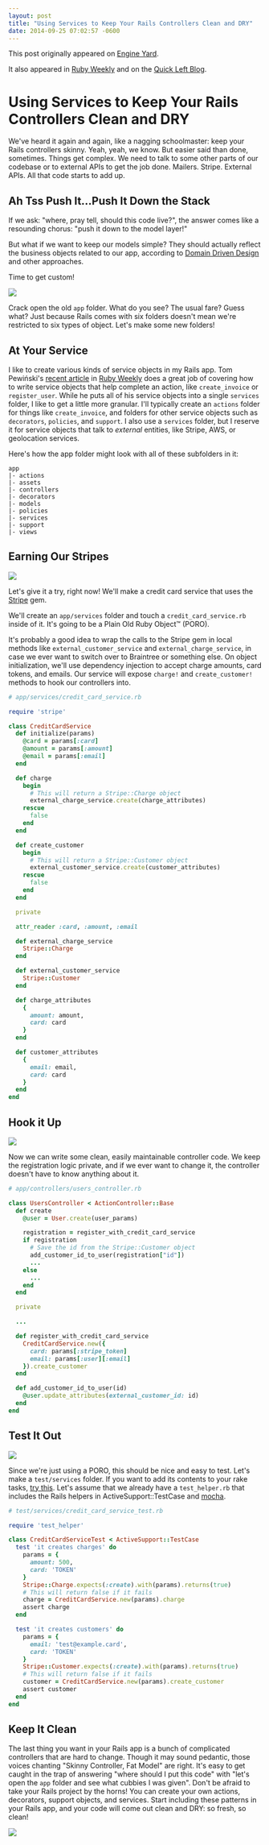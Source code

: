 ```yaml
---
layout: post
title: "Using Services to Keep Your Rails Controllers Clean and DRY"
date: 2014-09-25 07:02:57 -0600
---
```


This post originally appeared on [Engine Yard](https://blog.engineyard.com/2014/keeping-your-rails-controllers-dry-with-services).

It also appeared in [Ruby Weekly](http://rubyweekly.com/issues/214) and on the [Quick Left Blog](https://quickleft.com/blog/using-services-to-keep-your-rails-controllers-clean-and-dry/).

# Using Services to Keep Your Rails Controllers Clean and DRY

We've heard it again and again, like a nagging schoolmaster: keep your Rails controllers skinny. Yeah, yeah, we know. But easier said than done, sometimes. Things get complex. We need to talk to some other parts of our codebase or to external APIs to get the job done. Mailers. Stripe. External APIs. All that code starts to add up.

## Ah Tss Push It...Push It Down the Stack

If we ask: "where, pray tell, should this code live?", the answer comes like a resounding chorus: "push it down to the model layer!"

But what if we want to keep our models simple? They should actually reflect the business objects related to our app, according to [Domain Driven Design](http://quickleft.com/blog/engineering-lunch-series-building-complex-domains-in-rails) and other approaches.

Time to get custom!

<img src="//quickleft-production.s3.amazonaws.com/uploads/asset/attachment/158/asset.gif"/>

Crack open the old `app` folder. What do you see? The usual fare? Guess what?  Just because Rails comes with six folders doesn't mean we're restricted to six types of object. Let's make some new folders!

## At Your Service

I like to create various kinds of service objects in my Rails app. Tom Pewiński's [recent article](https://netguru.co/blog/service-objects-in-rails-will-help) in [Ruby Weekly](http://rubyweekly.com/) does a great job of covering how to write service objects that help complete an action, like `create_invoice` or `register_user`. While he puts all of his service objects into a single `services` folder, I like to get a little more granular. I'll typically create an `actions` folder for things like `create_invoice`, and folders for other service objects such as `decorators`, `policies`, and `support`. I also use a `services` folder, but I reserve it for service objects that talk to _external_ entities, like Stripe, AWS, or geolocation services.

Here's how the app folder might look with all of these subfolders in it:

```
app
|- actions
|- assets
|- controllers
|- decorators
|- models
|- policies
|- services
|- support
|- views

```

## Earning Our Stripes

<img src="//quickleft-production.s3.amazonaws.com/uploads/asset/attachment/159/asset.jpg"/>

Let's give it a try, right now! We'll make a credit card service that uses the [Stripe](https://stripe.com/) gem.

We'll create an `app/services` folder and touch a `credit_card_service.rb` inside of it. It's going to be a Plain Old Ruby Object™ (PORO).

It's probably a good idea to wrap the calls to the Stripe gem in local methods like `external_customer_service` and `external_charge_service`, in case we ever want to switch over to Braintree or something else. On object initialization, we'll use dependency injection to accept charge amounts, card tokens, and emails. Our service will expose `charge!` and `create_customer!` methods to hook our controllers into.

```ruby
# app/services/credit_card_service.rb

require 'stripe'

class CreditCardService
  def initialize(params)
    @card = params[:card]
    @amount = params[:amount]
    @email = params[:email]
  end

  def charge
    begin
      # This will return a Stripe::Charge object
      external_charge_service.create(charge_attributes)
    rescue
      false
    end
  end

  def create_customer
    begin
      # This will return a Stripe::Customer object
      external_customer_service.create(customer_attributes)
    rescue
      false
    end
  end

  private

  attr_reader :card, :amount, :email

  def external_charge_service
    Stripe::Charge
  end

  def external_customer_service
    Stripe::Customer
  end

  def charge_attributes
    {
      amount: amount,
      card: card
    }
  end

  def customer_attributes
    {
      email: email,
      card: card
    }
  end
end

```

## Hook it Up

<img src="//quickleft-production.s3.amazonaws.com/uploads/asset/attachment/160/asset.jpg">

Now we can write some clean, easily maintainable controller code. We keep the registration logic private, and if we ever want to change it, the controller doesn't have to know anything about it.

```ruby
# app/controllers/users_controller.rb

class UsersController < ActionController::Base
  def create
    @user = User.create(user_params)

    registration = register_with_credit_card_service
    if registration
      # Save the id from the Stripe::Customer object
      add_customer_id_to_user(registration["id"])
      ...
    else
      ...
    end
  end

  private

  ...

  def register_with_credit_card_service
    CreditCardService.new({
      card: params[:stripe_token]
      email: params[:user][:email]
    }).create_customer
  end

  def add_customer_id_to_user(id)
    @user.update_attributes(external_customer_id: id)
  end
end
```

## Test It Out

<img src="//quickleft-production.s3.amazonaws.com/uploads/asset/attachment/161/asset.jpg">

Since we're just using a PORO, this should be nice and easy to test. Let's make a `test/services` folder. If you want to add its contents to your rake tasks, [try this](http://stackoverflow.com/questions/18894060/rails-and-minitest-add-additional-folder). Let's assume that we already have a `test_helper.rb` that includes the Rails helpers in ActiveSupport::TestCase and [mocha](https://github.com/freerange/mocha).

```ruby
# test/services/credit_card_service_test.rb

require 'test_helper'

class CreditCardServiceTest < ActiveSupport::TestCase
  test 'it creates charges' do
    params = {
      amount: 500,
      card: 'TOKEN'
    }
    Stripe::Charge.expects(:create).with(params).returns(true)
    # This will return false if it fails
    charge = CreditCardService.new(params).charge
    assert charge
  end

  test 'it creates customers' do
    params = {
      email: 'test@example.card',
      card: 'TOKEN'
    }
    Stripe::Customer.expects(:create).with(params).returns(true)
    # This will return false if it fails
    customer = CreditCardService.new(params).create_customer
    assert customer
  end
end
```

## Keep It Clean

The last thing you want in your Rails app is a bunch of complicated controllers that are hard to change. Though it may sound pedantic, those voices chanting "Skinny Controller, Fat Model" are right. It's easy to get caught in the trap of answering "where should I put this code" with "let's open the `app` folder and see what cubbies I was given". Don't be afraid to take your Rails project by the horns! You can create your own actions, decorators, support objects, and services. Start including these patterns in your Rails app, and your code will come out clean and DRY: so fresh, so clean!

<img src="//quickleft-production.s3.amazonaws.com/uploads/asset/attachment/162/asset.gif">

